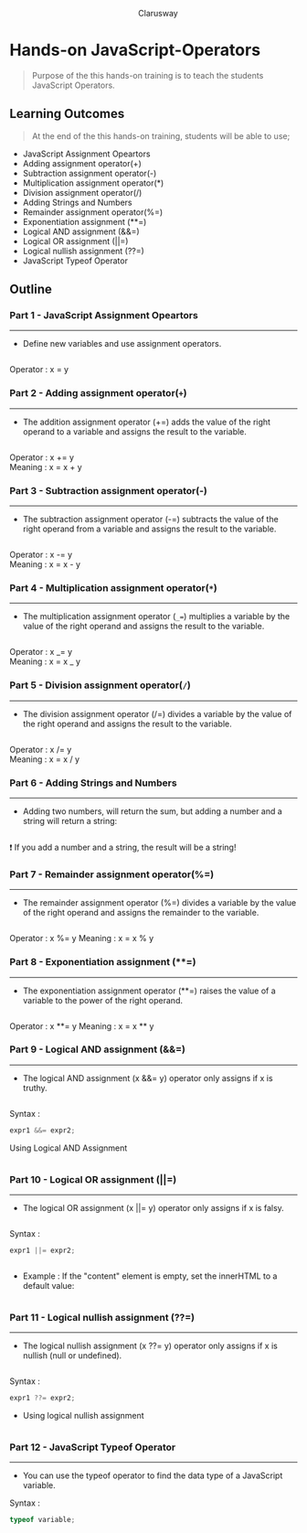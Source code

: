<p  align="center"><img  src="https://secure.meetupstatic.com/photos/event/3/1/b/9/600_488352729.jpeg"  width="12px"> Clarusway</p>

# Hands-on JavaScript-Operators

> Purpose of the this hands-on training is to teach the students JavaScript Operators.

## Learning Outcomes

> At the end of the this hands-on training, students will be able to use;

- JavaScript Assignment Opeartors
- Adding assignment operator(+)
- Subtraction assignment operator(-)
- Multiplication assignment operator(\*)
- Division assignment operator(/)
- Adding Strings and Numbers
- Remainder assignment operator(%=)
- Exponentiation assignment (\*\*=)
- Logical AND assignment (&&=)
- Logical OR assignment (||=)
- Logical nullish assignment (??=)
- JavaScript Typeof Operator

## Outline

### Part 1 - JavaScript Assignment Opeartors

---

- Define new variables and use assignment operators.

```js

```

Operator : x = y

### Part 2 - Adding assignment operator(`+`)

---

- The addition assignment operator (+=) adds the value of the right operand to a variable and assigns the result to the variable.

```js

```

Operator : x += y  
Meaning : x = x + y

### Part 3 - Subtraction assignment operator(-)

---

- The subtraction assignment operator (-=) subtracts the value of the right operand from a variable and assigns the result to the variable.

```js

```

Operator : x -= y  
Meaning : x = x - y

### Part 4 - Multiplication assignment operator(`*`)

---

>

- The multiplication assignment operator (`_=`) multiplies a variable by the value of the right operand and assigns the result to the variable.

```js

```

Operator : x _= y  
Meaning : x = x _ y

### Part 5 - Division assignment operator(`/`)

---

- The division assignment operator (/=) divides a variable by the value of the right operand and assigns the result to the variable.

```js

```

Operator : x /= y  
Meaning : x = x / y

### Part 6 - Adding Strings and Numbers

---

>

- Adding two numbers, will return the sum, but adding a number and a string will return a string:

```js

```

&#10071; If you add a number and a string, the result will be a string!

### Part 7 - Remainder assignment operator(%=)

---

- The remainder assignment operator (%=) divides a variable by the value of the right operand and assigns the remainder to the variable.

```js

```

Operator : x %= y
Meaning : x = x % y

### Part 8 - Exponentiation assignment (\*\*=)

---

- The exponentiation assignment operator (\*\*=) raises the value of a variable to the power of the right operand.

```js

```

Operator : x **= y
Meaning : x = x ** y

### Part 9 - Logical AND assignment (&&=)

---

- The logical AND assignment (x &&= y) operator only assigns if x is truthy.

```js

```

Syntax :

```js
expr1 &&= expr2;
```

Using Logical AND Assignment

```js

```

### Part 10 - Logical OR assignment (||=)

---

- The logical OR assignment (x ||= y) operator only assigns if x is falsy.

```js

```

Syntax :

```js
expr1 ||= expr2;
```

```js

```

- Example : If the "content" element is empty, set the innerHTML to a default value:

```js

```

### Part 11 - Logical nullish assignment (??=)

---

>

- The logical nullish assignment (x ??= y) operator only assigns if x is nullish (null or undefined).

```js

```

Syntax :

```js
expr1 ??= expr2;
```

- Using logical nullish assignment

```js

```

### Part 12 - JavaScript Typeof Operator

---

- You can use the typeof operator to find the data type of a JavaScript variable.

Syntax :

```js
typeof variable;
```

```js

```
